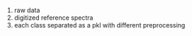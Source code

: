 1. raw data
2. digitized reference spectra
3. each class separated as a pkl with different preprocessing
